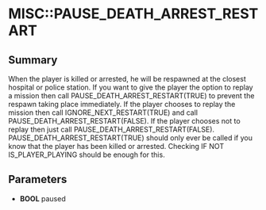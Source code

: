 # MISC::PAUSE_DEATH_ARREST_RESTART

## Summary
When the player is killed or arrested, he will be respawned at the closest hospital or police station.
If you want to give the player the option to replay a mission then call PAUSE_DEATH_ARREST_RESTART(TRUE) to prevent the respawn taking
place immediately. If the player chooses to replay the mission then call IGNORE_NEXT_RESTART(TRUE) and
call PAUSE_DEATH_ARREST_RESTART(FALSE). If the player chooses not to replay then just call PAUSE_DEATH_ARREST_RESTART(FALSE).
PAUSE_DEATH_ARREST_RESTART(TRUE) should only ever be called if you know that the player has been killed or arrested. Checking
IF NOT IS_PLAYER_PLAYING should be enough for this.

## Parameters
* **BOOL** paused